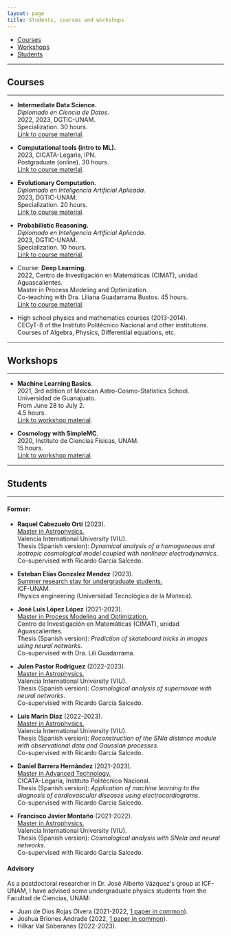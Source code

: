```yaml
---
layout: page
title: Students, courses and workshops
---
```



- [Courses](#courses)
- [Workshops](#workshops)
- [Students](#students)



----------

## Courses
----------

- **Intermediate Data Science.** <br> 
  *Diplomado en Ciencia de Datos*. <br> 
  2022, 2023, DGTIC-UNAM. <br> 
  Specialization. 30 hours. <br> 
  [Link to course material](https://github.com/igomezv/DataScienceIntermedio). 
  

- **Computational tools (intro to ML).** <br>
  2023, CICATA-Legaria, IPN. <br>
  Postgraduate (online). 30 hours. <br>
  [Link to course material](https://github.com/igomezv/HerramientasComputacionales).

- **Evolutionary Computation.** <br>
  *Diplomado en Inteligencia Artificial Aplicada*.  <br> 
  2023, DGTIC-UNAM. <br>
  Specialization. 20 hours. <br>
  [Link to course material](https://github.com/igomezv/ComputoEvolutivo).
  
- **Probabilistic Reasoning.** <br>
  *Diplomado en Inteligencia Artificial Aplicada*.  <br> 
  2023, DGTIC-UNAM. <br>
  Specialization. 10 hours. <br>
  [Link to course material](https://github.com/igomezv/RazonamientoProbabilistico).

- Course: **Deep Learning.** <br> 
  2022, Centro de Investigación en Matemáticas (CIMAT), unidad Aguascalientes.<br>
  Master in Process Modeling and Optimization. <br> 
  Co-teaching with Dra. Liliana Guadarrama Bustos. 45 hours. <br> 
  [Link to course material](https://github.com/igomezv/DLCIMATAGS). 

- High school physics and mathematics courses (2013-2014). <br>
  CECyT-8 of the Instituto Politécnico Nacional and other institutions. <br>
  Courses of Algebra, Physics, Differential equations, etc.


------------
## Workshops
-------------

- **Machine Learning Basics**.<br>
  2021, 3rd edition of Mexican Astro-Cosmo-Statistics School. <br>
  Universidad de Guanajuato. <br>
  From June 28 to July 2. <br>
  4.5 hours. <br>
  [Link to workshop material](https://github.com/igomezv/MACS_2021_ML_basics_neural_networks).

- **Cosmology with SimpleMC**. <br>
  2020, Instituto de Ciencias Físicas, UNAM. <br>
  15 hours. <br>
  [Link to workshop material](https://github.com/igomezv/simplemc_workshop).


--------------

## Students
------------


#### Former:

  -  **Raquel Cabezuelo Ortí** (2023). <br> 
    [Master in Astrophysics.](https://www.dropbox.com/scl/fi/qud99cfd6dblpw3v24ywi/Certificado-Direcci-n_Luis_y_Julen.pdf?rlkey=f6oopp6ku99tzgmrn9ih7yph1&dl=0) <br> 
    Valencia International University (VIU). <br>
    Thesis (Spanish version): *Dynamical analysis of a homogeneous and isotropic cosmological model coupled with nonlinear electrodynamics*. <br>
     Co-supervised with Ricardo García Salcedo.
    
 - **Esteban Elías Gonzalez Mendez** (2023).<br>
   [Summer research stay for undergraduate students.](https://www.dropbox.com/scl/fi/p9no950f7dsqufjpehaqu/Estancia_Esteban_Tec_Mixteca_ICF-UNAM.pdf?rlkey=mjsbx95iltnwvibl2ebrs898t&dl=0)<br>
   ICF-UNAM.<br>
   Physics engineering (Universidad Tecnológica de la Mixteca).<br>
   
 - **José Luis López López** (2021-2023).<br> 
    [Master in Process Modeling and Optimization.](https://www.dropbox.com/scl/fi/ugp9e5zf719f3ovh8h30e/Dr.-Isidro-G-mez-Vargas-Co-Direcci-n.pdf?rlkey=8q1wmbghairmqqf3nsgk67we7&dl=0) <br>
    Centro de Investigación en Matemáticas (CIMAT), unidad Aguascalientes.<br> 
    Thesis (Spanish version): *Prediction of skateboard tricks in images using neural networks*. <br>
    Co-supervised with Dra. Lilí Guadarrama.

  -  **Julen Pastor Rodriguez** (2022-2023). <br> 
    [Master in Astrophysics.](https://www.dropbox.com/scl/fi/qud99cfd6dblpw3v24ywi/Certificado-Direcci-n_Luis_y_Julen.pdf?rlkey=f6oopp6ku99tzgmrn9ih7yph1&dl=0) <br> 
    Valencia International University (VIU). <br>
    Thesis (Spanish version): *Cosmological analysis of supernovae with neural networks*. <br>
    Co-supervised with Ricardo García Salcedo.
    
 -  **Luis Marín Díaz** (2022-2023). <br> 
    [Master in Astrophysics.](https://www.dropbox.com/scl/fi/qud99cfd6dblpw3v24ywi/Certificado-Direcci-n_Luis_y_Julen.pdf?rlkey=f6oopp6ku99tzgmrn9ih7yph1&dl=0) <br> 
    Valencia International University (VIU). <br>
    Thesis (Spanish version): *Reconstruction of the SNIa distance module with observational data and Gaussian processes*. <br>
    Co-supervised with Ricardo García Salcedo.
    
 - **Daniel Barrera Hernández** (2021-2023). <br> 
   [Master in Advanced Technology.](https://www.dropbox.com/s/601u8nhx4owlupb/all_mta.pdf?dl=0) <br>
   CICATA-Legaria, Instituto Politécnico Nacional. <br> 
   Thesis (Spanish version): *Application of machine learning to the diagnosis of cardiovascular diseases using electrocardiograms*. <br>
   Co-supervised with Ricardo García Salcedo.
   	
 -  **Francisco Javier Montaño** (2021-2022). <br> 
    [Master in Astrophysics.](https://www.dropbox.com/s/af9m3ijmnc4cmvk/Certificado_Direccion_TFM_Isidro_Gomez_Vargas-signed.pdf?dl=0)  <br> 
    Valencia International University (VIU). <br>
    Thesis (Spanish version): *Cosmological analysis with SNeIa and neural networks*. <br>
    Co-supervised with Ricardo García Salcedo.
    
	
#### Advisory

 As a postdoctoral researcher in Dr. José Alberto Vázquez's group at ICF-UNAM, I have advised some undergraduate physics students from the Facultad de Ciencias, UNAM:

 - Juan de Dios Rojas Olvera (2021-2022, [1 paper in common](https://www.mdpi.com/2218-1997/8/2/120)).
 - Joshua Briones Andrade (2022, [1 paper in common](https://arxiv.org/abs/2209.02685)).
 - Hilkar Val Soberanes (2022-2023).

